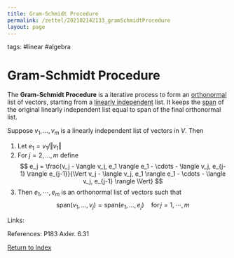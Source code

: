 ```yaml
---
title: Gram-Schmidt Procedure
permalink: /zettel/202102142133_gramSchmidtProcedure
layout: page
---
```

tags: #linear #algebra

# Gram-Schmidt Procedure

The **Gram-Schmidt Procedure** is a iterative process to form an [orthonormal](202102142052_orthonormalDefinition) list 
of vectors, starting from a [linearly independent](202102062030_linearlyIndependentDefinition) list. It 
keeps the [span](202102062022_spanDefinition) of the original linearly independent list equal to span of the final orthonormal list.

Suppose $v_1, \ldots, v_m$ is a linearly independent list of vectors in $V$. Then
1. Let $e_1 = v_1 / \Vert v_1 \Vert$ 
2. For $j = 2, \ldots, m$ define
$$
e_j = \frac{v_j - \langle v_j, e_1 \rangle e_1 - \cdots - \langle v_j, e_{j-1} \rangle e_{j-1}}{\Vert v_j - \langle v_j, e_1 \rangle e_1 - \cdots - \langle v_j, e_{j-1} \rangle \Vert}
$$
3. Then $e_1, \cdots, e_m$ is an orthonormal list of vectors such that 
$$
\textrm{span}(v_1, \ldots, v_j) = \textrm{span}(e_1, \ldots, e_j) \quad \textrm{for} \, j = 1, \cdots, m
$$

Links: 

References: P183 Axler. 6.31

[Return to Index](index)